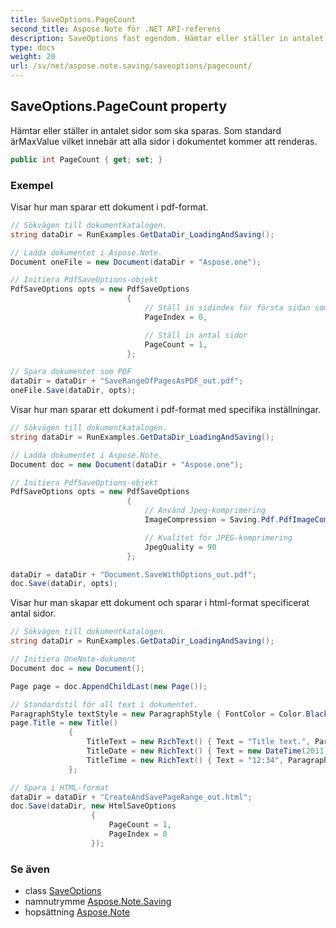 ```yaml
---
title: SaveOptions.PageCount
second_title: Aspose.Note för .NET API-referens
description: SaveOptions fast egendom. Hämtar eller ställer in antalet sidor som ska sparas. Som standard ärMaxValue vilket innebär att alla sidor i dokumentet kommer att renderas.
type: docs
weight: 20
url: /sv/net/aspose.note.saving/saveoptions/pagecount/
---
```

## SaveOptions.PageCount property

Hämtar eller ställer in antalet sidor som ska sparas. Som standard ärMaxValue vilket innebär att alla sidor i dokumentet kommer att renderas.

```csharp
public int PageCount { get; set; }
```

### Exempel

Visar hur man sparar ett dokument i pdf-format.

```csharp
// Sökvägen till dokumentkatalogen.
string dataDir = RunExamples.GetDataDir_LoadingAndSaving();

// Ladda dokumentet i Aspose.Note.
Document oneFile = new Document(dataDir + "Aspose.one");

// Initiera PdfSaveOptions-objekt
PdfSaveOptions opts = new PdfSaveOptions
                          {
                              // Ställ in sidindex för första sidan som ska sparas
                              PageIndex = 0,

                              // Ställ in antal sidor
                              PageCount = 1,
                          };

// Spara dokumentet som PDF
dataDir = dataDir + "SaveRangeOfPagesAsPDF_out.pdf";
oneFile.Save(dataDir, opts);
```

Visar hur man sparar ett dokument i pdf-format med specifika inställningar.

```csharp
// Sökvägen till dokumentkatalogen.
string dataDir = RunExamples.GetDataDir_LoadingAndSaving();

// Ladda dokumentet i Aspose.Note.
Document doc = new Document(dataDir + "Aspose.one");

// Initiera PdfSaveOptions-objekt
PdfSaveOptions opts = new PdfSaveOptions
                          {
                              // Använd Jpeg-komprimering
                              ImageCompression = Saving.Pdf.PdfImageCompression.Jpeg,

                              // Kvalitet för JPEG-komprimering
                              JpegQuality = 90
                          };

dataDir = dataDir + "Document.SaveWithOptions_out.pdf";
doc.Save(dataDir, opts);
```

Visar hur man skapar ett dokument och sparar i html-format specificerat antal sidor.

```csharp
// Sökvägen till dokumentkatalogen.
string dataDir = RunExamples.GetDataDir_LoadingAndSaving();

// Initiera OneNote-dokument
Document doc = new Document();

Page page = doc.AppendChildLast(new Page());

// Standardstil för all text i dokumentet.
ParagraphStyle textStyle = new ParagraphStyle { FontColor = Color.Black, FontName = "Arial", FontSize = 10 };
page.Title = new Title()
             {
                 TitleText = new RichText() { Text = "Title text.", ParagraphStyle = textStyle },
                 TitleDate = new RichText() { Text = new DateTime(2011, 11, 11).ToString("D", CultureInfo.InvariantCulture), ParagraphStyle = textStyle },
                 TitleTime = new RichText() { Text = "12:34", ParagraphStyle = textStyle }
             };

// Spara i HTML-format
dataDir = dataDir + "CreateAndSavePageRange_out.html";
doc.Save(dataDir, new HtmlSaveOptions
                  {
                      PageCount = 1,
                      PageIndex = 0
                  });
```

### Se även

* class [SaveOptions](../)
* namnutrymme [Aspose.Note.Saving](../../saveoptions/)
* hopsättning [Aspose.Note](../../../)


